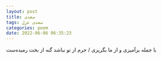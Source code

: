 ```yaml
---
layout: post
title: سعدی
tags: سعدی غزل
categories: poem
date: 2022-06-06 06:35:23
---
```


با جمله برآمیزی و از ما بگریزی / جرم از تو نباشد گنه از بخت رمیده‌ست
